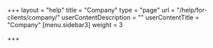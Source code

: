 +++
layout = "help"
title = "Company"
type = "page"
url = "/help/for-clients/company/"
userContentDescription = ""
userContentTitle = "Company"
[menu.sidebar3]
weight = 3

+++
